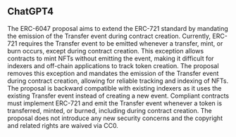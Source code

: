 ## ChatGPT4

The ERC-6047 proposal aims to extend the ERC-721 standard by mandating the emission of the Transfer event during contract creation. Currently, ERC-721 requires the Transfer event to be emitted whenever a transfer, mint, or burn occurs, except during contract creation. This exception allows contracts to mint NFTs without emitting the event, making it difficult for indexers and off-chain applications to track token creation. The proposal removes this exception and mandates the emission of the Transfer event during contract creation, allowing for reliable tracking and indexing of NFTs. The proposal is backward compatible with existing indexers as it uses the existing Transfer event instead of creating a new event. Compliant contracts must implement ERC-721 and emit the Transfer event whenever a token is transferred, minted, or burned, including during contract creation. The proposal does not introduce any new security concerns and the copyright and related rights are waived via CC0.
